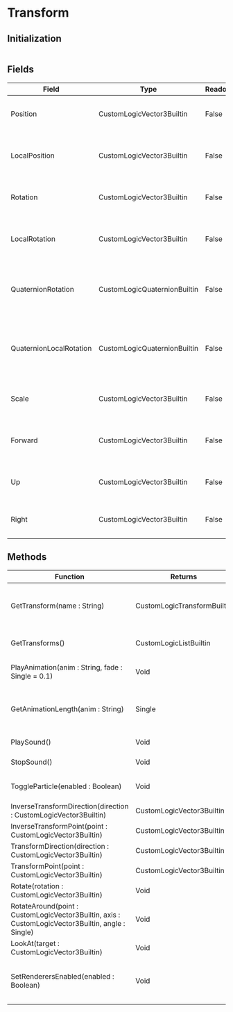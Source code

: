 # Transform
## Initialization
```csharp
```
## Fields
|Field|Type|Readonly|Description|
|---|---|---|---|
|Position|CustomLogicVector3Builtin|False|Gets or sets the position of the transform.|
|LocalPosition|CustomLogicVector3Builtin|False|Gets or sets the local position of the transform.|
|Rotation|CustomLogicVector3Builtin|False|Gets or sets the rotation of the transform.|
|LocalRotation|CustomLogicVector3Builtin|False|Gets or sets the local rotation of the transform.|
|QuaternionRotation|CustomLogicQuaternionBuiltin|False|Gets or sets the quaternion rotation of the transform.|
|QuaternionLocalRotation|CustomLogicQuaternionBuiltin|False|Gets or sets the quaternion local rotation of the transform.|
|Scale|CustomLogicVector3Builtin|False|Gets or sets the scale of the transform.|
|Forward|CustomLogicVector3Builtin|False|Gets the forward vector of the transform.|
|Up|CustomLogicVector3Builtin|False|Gets the up vector of the transform.|
|Right|CustomLogicVector3Builtin|False|Gets the right vector of the transform.|
## Methods
|Function|Returns|Description|
|---|---|---|
|GetTransform(name : String)|CustomLogicTransformBuiltin|Gets the transform of the specified child.|
|GetTransforms()|CustomLogicListBuiltin|Gets all child transforms.|
|PlayAnimation(anim : String, fade : Single = 0.1)|Void|Plays the specified animation.|
|GetAnimationLength(anim : String)|Single|Gets the length of the specified animation.|
|PlaySound()|Void|Plays the sound.|
|StopSound()|Void|Stops the sound.|
|ToggleParticle(enabled : Boolean)|Void|Toggles the particle system.|
|InverseTransformDirection(direction : CustomLogicVector3Builtin)|CustomLogicVector3Builtin||
|InverseTransformPoint(point : CustomLogicVector3Builtin)|CustomLogicVector3Builtin||
|TransformDirection(direction : CustomLogicVector3Builtin)|CustomLogicVector3Builtin||
|TransformPoint(point : CustomLogicVector3Builtin)|CustomLogicVector3Builtin||
|Rotate(rotation : CustomLogicVector3Builtin)|Void||
|RotateAround(point : CustomLogicVector3Builtin, axis : CustomLogicVector3Builtin, angle : Single)|Void||
|LookAt(target : CustomLogicVector3Builtin)|Void||
|SetRenderersEnabled(enabled : Boolean)|Void|Sets the enabled state of all child renderers.|
